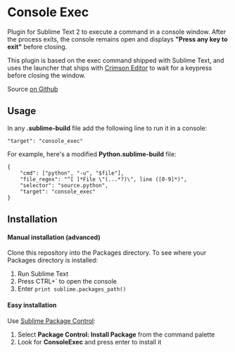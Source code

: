Console Exec
============

Plugin for Sublime Text 2 to execute a command in a console window.
After the process exits, the console remains open and displays **"Press
any key to exit"** before closing.

This plugin is based on the exec command shipped with Sublime Text, and
uses the launcher that ships with [Crimson Editor](http://crimsoneditor.com)
to wait for a keypress before closing the window.

Source [on Github](http://github.com/joeyespo/sublimetext-console-exec)


Usage
-----

In any **.sublime-build** file add the following line to run it in a console:

    "target": "console_exec"

For example, here's a modified **Python.sublime-build** file:

    {
        "cmd": ["python", "-u", "$file"],
        "file_regex": "^[ ]*File \"(...*?)\", line ([0-9]*)",
        "selector": "source.python",
        "target": "console_exec"
    }


Installation
------------

#### Manual installation (advanced)

Clone this repository into the Packages directory. To see where your Packages
directory is installed:

1. Run Sublime Text
2. Press CTRL+` to open the console
3. Enter `print sublime.packages_path()`

#### Easy installation

Use [Sublime Package Control](http://wbond.net/sublime_packages/package_control):

1. Select **Package Control: Install Package** from the command palette
2. Look for **ConsoleExec** and press enter to install it
